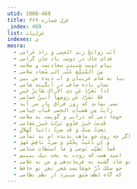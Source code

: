 ```yaml
---
utid: 1000-469
title: غزل شماره ۴۶۹
_index: 469
list: غزلیات
indexes: ی
mesra:
  - اَنَت رَوائِحُ رَندِ الحِمی وَ زادَ غَرامی
  - فدای خاک در دوست باد جان گرامی
  - پیام دوست شنیدن سعادتست و سلامت
  - مِنَ المُبَلِّغ عَنّی اِلی سُعاد سلامی
  - بیا به شام غریبان و آب دیده من بین
  - بسان باده صافی در آبگینه شامی
  - اِذا تَغَرَّدَ عَن ذی الاَراکِ طائِرُ خَیرٍ
  - فَلا تَفَرَّدَ عَن رَوضِها اَنینُ حَمامی
  - بسی نماند که روز فراق یار سر آید
  - رَاَیتُ مِن هَضَباتِ الحِمی قُبابِ خِیامی
  - خوشا دمی که درآیی و گویمت به سلامت
  - قَدِمتَ خَیرَ قدُومٍ نَزَلتَ خَیرَ مَقامی
  - بَعدِتُ مِنکَ وَ قَد صِرتُ ذائباً کَهِلالٍ
  - اگر چه روی چو ماهت ندیده ام به تمامی
  - وَ اِن دُعَیتُ بِخُلدٍ و صِرتُ ناقِضَ عَهدٍ
  - فَما تَطَیِّب نَومی وَ مَا استَطابَ مَنامی
  - امید هست که زودت به بخت نیک ببینم
  - تو شاد گشته به فرماندهی و من به غلامی
  - چو سلک دُرّ خوشابست شعر نغز تو حافظ
  - که گاه لطف سَبَق میبرد از نظم نظامی
---
```

